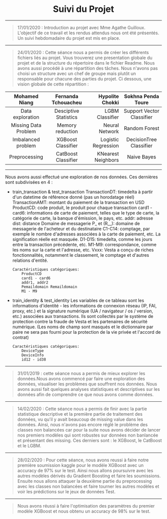  <h1 align="center"> Suivi du Projet </h1>
						
---

> 17/01/2020 : Introduction au projet avec Mme Agathe Guilloux. L'objectif de ce travail et les rendus attendus nous ont 
été présentés. Un suivi hebdomadaire du projet est mis en place.

---

> 24/01/2020 :  Cette séance nous a permis de créer les différents fichiers liés au projet. Vous trouverez une presentation 
globale du projet et de la structure du répertoire dans le fichier Readme. 
Nous avons aussi procédé à une répartition des tâches. Nous n'avons pas choisi un structure avec un chef de groupe mais 
plutôt un responsable pour chacune des parties du projet. Ci dessous, une vision globale de cette répartition :

| Mohamed Niang         | Fernanda Tchouacheu   | Hypolite Chokki      | Sokhna Penda Toure         | 
| :--------------------:|:---------------------:| --------------------:| :-------------------------:|
| Data exploration      | Desciptive Statistics | LGBM Classifier      | Support Vector Classifier  |
| Missing Data Problem  | Memory reduction      | Neural Network       | Random Forest              |
| Imbalanced problem    | XGBoost Classifier    | Logistic Regression  | DecisionTree Classifier    |
| Preprocessing         | CatBoost Classifier   | KNearest Neighbors   | Naive Bayes                |

---

Nous avons aussi effectué une exploration de nos données. Ces dernières sont subdivisées en 4 : 

- train_transaction & test_transaction
      TransactionDT: timedelta à partir d'un datetime de référence donné (pas un horodatage réel)
      TransactionAMT: montant du paiement de la transaction en USD
      ProductCD: code produit, le produit pour chaque transaction
      card1 - card6: informations de carte de paiement, telles que le type de carte, la catégorie de carte, la banque d'émission, le pays, etc.
      addr: adresse
      dist: distance
      Domaine de messagerie P_ et (R__): domaine de messagerie de l'acheteur et du destinataire
      C1-C14: comptage, par exemple le nombre d'adresses associées à la carte de paiement, etc. La signification réelle est masquée.
      D1-D15: timedelta, comme les jours entre la transaction précédente, etc.
      M1-M9: correspondance, comme les noms sur la carte et l'adresse, etc.
      Vxxx: Vesta a conçu de riches fonctionnalités, notamment le classement, le comptage et d'autres relations d'entité.
      
      Caractéristiques catégoriques:
          ProductCD
          card1 - card6
          addr1, addr2
          Pemaildomain Remaildomain
          M1 - M9


- train_identity & test_identity
      Les variables de ce tableau sont les informations d'identité - les informations de connexion réseau (IP, FAI, proxy, etc.) et la signature numérique (UA / navigateur / os / version, etc.) associées aux transactions.
      Ils sont collectés par le système de protection contre la fraude de Vesta et les partenaires de sécurité numérique.
      (Les noms de champ sont masqués et le dictionnaire par paire ne sera pas fourni pour la protection de la vie privée et l'accord de contrat)

      Caractéristiques catégoriques:
          DeviceType
          DeviceInfo
          id12 - id38
      
---

> 31/01/2019 : cette séance nous a permis de mieux explorer les données.Nous avons commencé par faire une exploration des données, visualiser les problèmes que souffrent nos données. Nous avons aussi fait quelques analyses statistiques et descriptives sur les données afin de comprendre ce que nous avons comme données.

---

> 14/02/2020 : Cette séance nous a permis de finir avec la partie statistique descriptive et la première partie de traitement des données, vu qu'il y avait beaucoup de missing value dans les données. Ainsi, nous n'avons pas encore réglé le problème des classes non balancées car pour la suite nous avons décider de lancer nos premiers modèles qui sont robustes sur données non banlancée et présentant des missing. Ces derniers sont : le XGBoost, le CatBoost et le LGBM. 

---

> 28/02/2020 : Pour cette séance, nous avons reussi à faire notre première soumission kaggle pour le modèle XGBoost avec un accuracy de 97% sur le test. Ainsi nous allons poursuivre avec les autres modèles dérivés du Gradient Boosting et faire les soumissions. Ensuite nous allons attaquer la deuxième partie du preprocessing avec les classes non balancées et faire tourner les autres modèles et voir les prédictions sur le jeux de données Test.

---

> Nous avons réussi à faire l'optimisation des paramètres du premier modèle XGBoost et nous obtenu un accuracy de 98% sur le test. 
